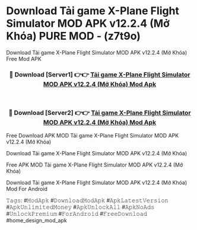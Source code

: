 # Download Tải game X-Plane Flight Simulator MOD APK v12.2.4 (Mở Khóa) PURE MOD - (z7t9o)
Download Tải game X-Plane Flight Simulator MOD APK v12.2.4 (Mở Khóa) Free Mod APK

<div align="center">
<h3>🔴 Download [Server1] 👉👉 <a href="https://apk-comot.site?title=Tải_game_X-Plane_Flight_Simulator_MOD_APK_v12.2.4_(Mở_Khóa)">Tải game X-Plane Flight Simulator MOD APK v12.2.4 (Mở Khóa) Mod Apk</a></h3><br>

<h3>🔴 Download [Server2] 👉👉 <a href="https://apk-comot.site?title=Tải_game_X-Plane_Flight_Simulator_MOD_APK_v12.2.4_(Mở_Khóa)">Tải game X-Plane Flight Simulator MOD APK v12.2.4 (Mở Khóa) Mod Apk</a></h3>
</div>


Free Download APK MOD Tải game X-Plane Flight Simulator MOD APK v12.2.4 (Mở Khóa)

Download Tải game X-Plane Flight Simulator MOD APK v12.2.4 (Mở Khóa) 

Free APK MOD Tải game X-Plane Flight Simulator MOD APK v12.2.4 (Mở Khóa) 

Download Tải game X-Plane Flight Simulator MOD APK v12.2.4 (Mở Khóa) Mod For Android

𝚃𝚊𝚐𝚜: #𝙼𝚘𝚍𝙰𝚙𝚔 #𝙳𝚘𝚠𝚗𝚕𝚘𝚊𝚍𝙼𝚘𝚍𝙰𝚙𝚔 #𝙰𝚙𝚔𝙻𝚊𝚝𝚎𝚜𝚝𝚅𝚎𝚛𝚜𝚒𝚘𝚗 #𝙰𝚙𝚔𝚄𝚗𝚕𝚒𝚖𝚒𝚝𝚎𝚍𝙼𝚘𝚗𝚎𝚢 #𝙰𝚙𝚔𝚄𝚗𝚕𝚘𝚌𝚔𝙰𝚕𝚕 #𝙰𝚙𝚔𝙽𝚘𝙰𝚍𝚜 #𝚄𝚗𝚕𝚘𝚌𝚔𝙿𝚛𝚎𝚖𝚒𝚞𝚖 #𝙵𝚘𝚛𝙰𝚗𝚍𝚛𝚘𝚒𝚍 #𝙵𝚛𝚎𝚎𝙳𝚘𝚠𝚗𝚕𝚘𝚊𝚍 #home_design_mod_apk